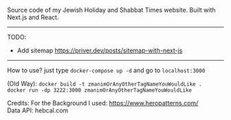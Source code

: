 
Source code of my Jewish Holiday and Shabbat Times website.
Built with Next.js and React.

-----------------------------------------------------
TODO:
*   Add sitemap https://priver.dev/posts/sitemap-with-next-js

-----------------------------------------------------
How to use?
just type `docker-compose up -d` and go to `localhost:3000`

(Old Way): 
    `docker build -t zmanimOrAnyOtherTagNameYouWouldLike .  
    docker run -dp 3222:3000 zmanimOrAnyOtherTagNameYouWouldLike`


Credits:
    For the Background I used: https://www.heropatterns.com/  
    Data API: hebcal.com